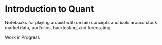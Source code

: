 Introduction to Quant
===

Notebooks for playing around with certain concepts and tools around stock market data, portfolios, backtesting, and forecasting.

Work in Progress.